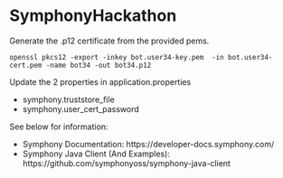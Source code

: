 # SymphonyHackathon

Generate the .p12 certificate from the provided pems.

``openssl pkcs12 -export -inkey bot.user34-key.pem  -in bot.user34-cert.pem -name bot34 -out bot34.p12``

Update the 2 properties in application.properties
<ul>
<li>symphony.truststore_file</li>
<li>symphony.user_cert_password</li>
</ul>

See below for information:
<ul>
<li>Symphony Documentation: https://developer-docs.symphony.com/</li>
<li>Symphony Java Client (And Examples): https://github.com/symphonyoss/symphony-java-client</li>
</ul>
